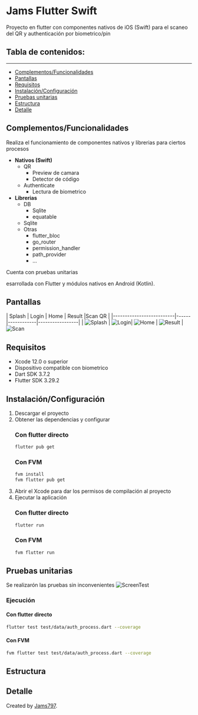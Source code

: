 # Jams Flutter Swift

Proyecto en flutter con componentes nativos de iOS (Swift) para el scaneo del QR y authenticación por biometrico/pin

## Tabla de contenidos:
---

- [Complementos/Funcionalidades](complementos/funcionalidades)
- [Pantallas](#pantallas)
- [Requisitos](#requisitos)
- [Instalación/Configuración](#instalación/configuracion)
- [Pruebas unitarias](#pruebas-unitarias)
- [Estructura](#estructura)
- [Detalle](#detalle)

## Complementos/Funcionalidades

Realiza el funcionamiento de componentes nativos y librerias para ciertos procesos

- **Nativos (Swift)**
    - QR
        - Preview de camara
        - Detector de código
    - Authenticate
        - Lectura de biometrico
- **Librerias**
    - DB
        - Sqlite
        - equatable
    - Sqlite
    - Otras
        - flutter_bloc
        - go_router
        - permission_handler
        - path_provider
        - ...

Cuenta con pruebas unitarias

esarrollada con Flutter y módulos nativos en Android (Kotlin).

## Pantallas
| Splash | Login | Home | Result |Scan QR |
|--------------------------|------|------------|-----------------|
| ![Splash](screens/Splash.png) | ![Login](screens/login.png)| ![Home](screens/ListScan.png) | ![Result](screens/ResultScan.png) |![Scan](assets/Scan.png)

## Requisitos
- Xcode 12.0 o superior
- Dispositivo compatible con biometrico
- Dart SDK 3.7.2
- Flutter SDK 3.29.2

## Instalación/Configuración
1. Descargar el proyecto
2. Obtener las dependencias y configurar
    ### Con flutter directo
    ```bash
    flutter pub get
    ```
    ### Con FVM
    ```bash
    fvm install
    fvm flutter pub get
    ```
3. Abrir el Xcode para dar los permisos de compilación al proyecto
4. Ejecutar la aplicación
    ### Con flutter directo
    ```bash
    flutter run
    ```
    ### Con FVM
    ```bash
    fvm flutter run
    ```

## Pruebas unitarias
Se realizarón las pruebas sin inconvenientes
![ScreenTest](screens/TestUnit.png)
### Ejecución
  #### Con flutter directo
  ```bash
  flutter test test/data/auth_process.dart --coverage
  ```
  #### Con FVM
  ```bash
  fvm flutter test test/data/auth_process.dart --coverage
  ```

## Estructura

## Detalle
Created by [Jams797](https://jams797.com/).